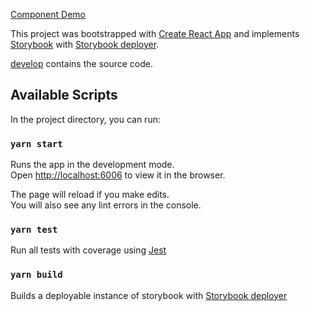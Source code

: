 [Component Demo](https://taystack.github.io/ui-components/storybook-static/index.html)

This project was bootstrapped with [Create React App](https://github.com/facebook/create-react-app) and implements [Storybook](https://github.com/storybooks/storybook) with [Storybook deployer](https://github.com/storybooks/storybook-deployer).

[develop](https://github.com/taystack/ui-components/tree/develop) contains the source code.


## Available Scripts

In the project directory, you can run:

### `yarn start`

Runs the app in the development mode.<br>
Open [http://localhost:6006](http://localhost:6006) to view it in the browser.

The page will reload if you make edits.<br>
You will also see any lint errors in the console.

### `yarn test`

Run all tests with coverage using [Jest](https://jestjs.io/)


### `yarn build`

Builds a deployable instance of storybook with [Storybook deployer](https://github.com/storybooks/storybook-deployer)
